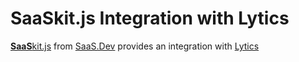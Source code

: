 
# **SaaS**kit.js Integration with Lytics

[**SaaS**kit.js](https://saaskit.js.org) from [SaaS.Dev](https://saas.dev) provides an integration with [Lytics](https://saaskit.js.org/integrations/lytics)
